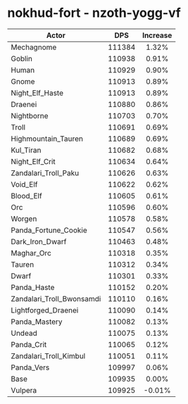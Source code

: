 # nokhud-fort - nzoth-yogg-vf
| Actor | DPS | Increase |
|---|:---:|:---:|
|Mechagnome|111384|1.32%|
|Goblin|110938|0.91%|
|Human|110929|0.90%|
|Gnome|110913|0.89%|
|Night_Elf_Haste|110913|0.89%|
|Draenei|110880|0.86%|
|Nightborne|110703|0.70%|
|Troll|110691|0.69%|
|Highmountain_Tauren|110689|0.69%|
|Kul_Tiran|110682|0.68%|
|Night_Elf_Crit|110634|0.64%|
|Zandalari_Troll_Paku|110626|0.63%|
|Void_Elf|110622|0.62%|
|Blood_Elf|110605|0.61%|
|Orc|110596|0.60%|
|Worgen|110578|0.58%|
|Panda_Fortune_Cookie|110547|0.56%|
|Dark_Iron_Dwarf|110463|0.48%|
|Maghar_Orc|110318|0.35%|
|Tauren|110312|0.34%|
|Dwarf|110301|0.33%|
|Panda_Haste|110152|0.20%|
|Zandalari_Troll_Bwonsamdi|110110|0.16%|
|Lightforged_Draenei|110090|0.14%|
|Panda_Mastery|110082|0.13%|
|Undead|110075|0.13%|
|Panda_Crit|110065|0.12%|
|Zandalari_Troll_Kimbul|110051|0.11%|
|Panda_Vers|109997|0.06%|
|Base|109935|0.00%|
|Vulpera|109925|-0.01%|
